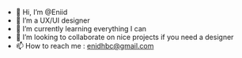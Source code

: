 - 👋 Hi, I’m @Eniid
- 👀 I’m a UX/UI designer
- 🌱 I’m currently learning everything I can
- 💞️ I’m looking to collaborate on nice projects if you need a designer 
- 📫 How to reach me : enidhbc@gmail.com
